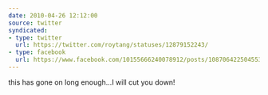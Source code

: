 ```yaml
---
date: 2010-04-26 12:12:00
source: twitter
syndicated:
- type: twitter
  url: https://twitter.com/roytang/statuses/12879152243/
- type: facebook
  url: https://www.facebook.com/10155666240078912/posts/108706422504553
---
```


this has gone on long enough...I will cut you down!